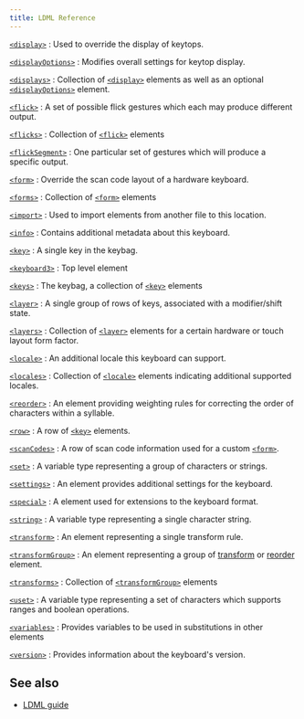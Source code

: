 ```yaml
---
title: LDML Reference
---
```


[`<display>`](display)
:   Used to override the display of keytops.

[`<displayOptions>`](displayOptions)
:   Modifies overall settings for keytop display.

[`<displays>`](displays)
:   Collection of [`<display>`](display) elements as well as an optional [`<displayOptions>`](displayOptions) element.

[`<flick>`](flick)
:   A set of possible flick gestures which each may produce different output.

[`<flicks>`](flicks)
:   Collection of [`<flick>`](flick) elements

[`<flickSegment>`](flickSegment)
:   One particular set of gestures which will produce a specific output.

[`<form>`](form)
:   Override the scan code layout of a hardware keyboard.

[`<forms>`](forms)
:   Collection of [`<form>`](form) elements

[`<import>`](import)
:   Used to import elements from another file to this location.

[`<info>`](info)
:   Contains additional metadata about this keyboard.

[`<key>`](key)
:   A single key in the keybag.

[`<keyboard3>`](keyboard3)
:   Top level element

[`<keys>`](keys)
:   The keybag, a collection of [`<key>`](key) elements

[`<layer>`](layer)
:   A single group of rows of keys, associated with a modifier/shift state.

[`<layers>`](layers)
:   Collection of [`<layer>`](layer) elements for a certain hardware or touch layout form factor.

[`<locale>`](locale)
:   An additional locale this keyboard can support.

[`<locales>`](locales)
:   Collection of [`<locale>`](locale) elements indicating additional supported locales.

[`<reorder>`](reorder)
:   An element providing weighting rules for correcting the order of characters within a syllable.

[`<row>`](row)
:   A row of [`<key>`](key) elements.

[`<scanCodes>`](scanCodes)
:   A row of scan code information used for a custom [`<form>`](form).

[`<set>`](set)
:   A variable type representing a group of characters or strings.

[`<settings>`](settings)
:   An element provides additional settings for the keyboard.

[`<special>`](special)
:   A element used for extensions to the keyboard format.

[`<string>`](string)
:   A variable type representing a single character string.

[`<transform>`](transform)
:   An element representing a single transform rule.

[`<transformGroup>`](transformGroup)
:   An element representing a group of [transform](transform) or [reorder](reorder) element.

[`<transforms>`](transforms)
:   Collection of [`<transformGroup>`](transformGroup) elements

[`<uset>`](uset)
:   A variable type representing a set of characters which supports ranges and boolean operations.

[`<variables>`](variables)
:   Provides variables to be used in substitutions in other elements

[`<version>`](version)
:   Provides information about the keyboard's version.

## See also

<!-- -   [Keywords by type](_keywordsbytype) -->
-   [LDML guide](../guide)
